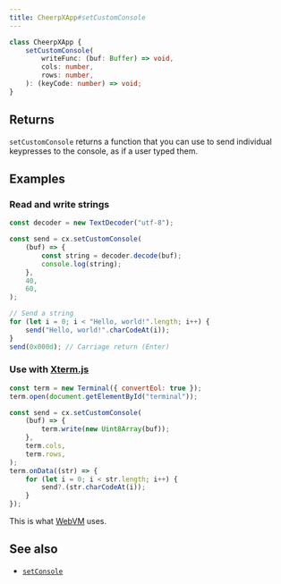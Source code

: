 ```yaml
---
title: CheerpXApp#setCustomConsole
---
```


```ts
class CheerpXApp {
	setCustomConsole(
		writeFunc: (buf: Buffer) => void,
		cols: number,
		rows: number,
	): (keyCode: number) => void;
}
```

## Returns

`setCustomConsole` returns a function that you can use to send individual keypresses to the console, as if a user typed them.

## Examples

### Read and write strings

```js
const decoder = new TextDecoder("utf-8");

const send = cx.setCustomConsole(
	(buf) => {
		const string = decoder.decode(buf);
		console.log(string);
	},
	40,
	60,
);

// Send a string
for (let i = 0; i < "Hello, world!".length; i++) {
	send("Hello, world!".charCodeAt(i));
}
send(0x000d); // Carriage return (Enter)
```

### Use with [Xterm.js](https://xtermjs.org/)

```js
const term = new Terminal({ convertEol: true });
term.open(document.getElementById("terminal"));

const send = cx.setCustomConsole(
	(buf) => {
		term.write(new Uint8Array(buf));
	},
	term.cols,
	term.rows,
);
term.onData((str) => {
	for (let i = 0; i < str.length; i++) {
		send?.(str.charCodeAt(i));
	}
});
```

This is what [WebVM](https://webvm.io) uses.

## See also

- [`setConsole`](/cheerpx/reference/CheerpXApp-setConsole)
